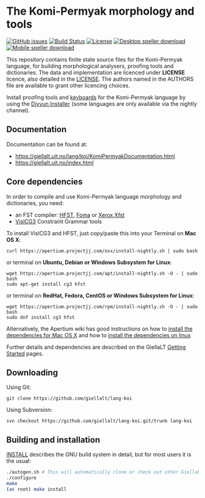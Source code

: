 The Komi-Permyak morphology and tools
==========================================

[![GitHub issues](https://img.shields.io/github/issues-raw/giellalt/lang-koi)](https://github.com/giellalt/lang-koi/issues)
[![Build Status](https://divvun-tc.thetc.se/api/github/v1/repository/giellalt/lang-koi/main/badge.svg)](https://github.com/giellalt/lang-koi/actions)
[![License](https://img.shields.io/github/license/giellalt/lang-koi)](https://github.com/giellalt/lang-koi/blob/main/LICENSE)
[![Desktop speller download](https://img.shields.io/badge/download%40latest-desktop--bhfst-brightgreen)](https://pahkat.uit.no/main/download/speller-koi?platform=desktop&channel=nightly)
[![Mobile speller download](https://img.shields.io/badge/download%40latest-mobile--bhfst-brightgreen)](https://pahkat.uit.no/main/download/speller-koi?platform=mbile&channel=nightly)

This repository contains finite state source files for the Komi-Permyak language,
for building morphological analysers, proofing tools
and dictionaries. The data and implementation are licenced under __LICENSE__
licence, also detailed in the
[LICENSE](https://github.com/giellalt/lang-koi/blob/main/LICENSE). The
authors named in the AUTHORS file are available to grant other licencing
choices.

Install proofing tools and [keyboards](https://github.com/giellalt/keyboard-koi)
for the Komi-Permyak language by using the [Divvun Installer](http://divvun.no)
(some languages are only available via the nightly channel).

Documentation
-------------

Documentation can be found at:

-   <https://giellalt.uit.no/lang/koi/KomiPermyakDocumentation.html>
-   <https://giellalt.uit.no/index.html>

Core dependencies
-----------------

In order to compile and use Komi-Permyak language morphology and
dictionaries, you need:

- an FST compiler: [HFST](https://github.com/hfst/hfst), [Foma](https://github.com/mhulden/foma) or [Xerox Xfst](https://web.stanford.edu/~laurik/fsmbook/home.html)
- [VislCG3](https://visl.sdu.dk/svn/visl/tools/vislcg3/trunk) Constraint Grammar tools

To install VislCG3 and HFST, just copy/paste this into your Terminal on **Mac OS X**:

```
curl https://apertium.projectjj.com/osx/install-nightly.sh | sudo bash
```

or terminal on **Ubuntu, Debian or Windows Subsystem for Linux**:

```
wget https://apertium.projectjj.com/apt/install-nightly.sh -O - | sudo bash
sudo apt-get install cg3 hfst
```

or terminal on **RedHat, Fedora, CentOS or Windows Subsystem for Linux**:

```
wget https://apertium.projectjj.com/rpm/install-nightly.sh -O - | sudo bash
sudo dnf install cg3 hfst
```

Alternatively, the Apertium wiki has good instructions on how to [install the dependencies for Mac
OS X](https://wiki.apertium.org/wiki/Apertium_on_Mac_OS_X) and how to [install
the dependencies on
linux](https://wiki.apertium.org/wiki/Installation_of_grammar_libraries)

Further details and dependencies are described on the GiellaLT [Getting Started](https://giellalt.uit.no/infra/GettingStarted.html) pages.

Downloading
-----------

Using Git:
```
git clone https://github.com/giellalt/lang-koi
```

Using Subversion:
```
svn checkout https://github.com/giellalt/lang-koi.git/trunk lang-koi
```

Building and installation
-------------------------

[INSTALL](https://github.com/giellalt/lang-koi/blob/main/INSTALL)
describes the GNU build system in detail, but for most users it is the usual:

```sh
./autogen.sh # This will automatically clone or check out other GiellaLT dependencies
./configure
make
(as root) make install
```

